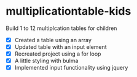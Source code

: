 # multiplicationtable-kids
Build 1 to 12 multiplcation tables for children
- [x] Created a table using an array
- [x] Updated table with an input element
- [x] Recreated project using a for loop
- [x] A little styling with bulma
- [x] Implemented input functionality using jquery
